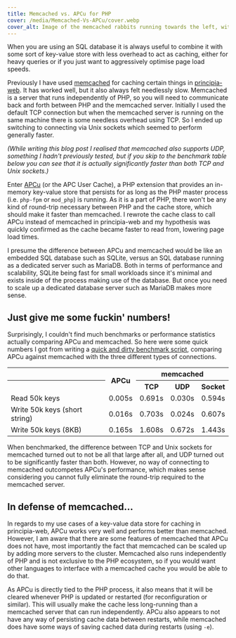 ```yaml
---
title: Memcached vs. APCu for PHP
cover: /media/Memcached-Vs-APCu/cover.webp
cover_alt: Image of the memcached rabbits running towards the left, with text on the bottom that says "Memcached vs. APCu"
---
```


When you are using an SQL database it is always useful to combine it with some sort of key-value store with less overhead to act as caching, either for heavy queries or if you just want to aggressively optimise page load speeds.

<!--more-->

Previously I have used [memcached](https://memcached.org/) for caching certain things in [principia-web](/projects/principia-web/). It has worked well, but it also always felt needlessly slow. Memcached is a server that runs independently of PHP, so you will need to communicate back and forth between PHP and the memcached server. Initially I used the default TCP connection but when the memcached server is running on the same machine there is some needless overhead using TCP. So I ended up switching to connecting via Unix sockets which seemed to perform generally faster.

*(While writing this blog post I realised that memcached also supports UDP, something I hadn't previously tested, but if you skip to the benchmark table below you can see that it is actually significantly faster than both TCP and Unix sockets.)*

Enter [APCu](https://www.php.net/manual/en/book.apcu.php) (or the APC User Cache), a PHP extension that provides an in-memory key-value store that persists for as long as the PHP master process (i.e. `php-fpm` or `mod_php`) is running. As it is a part of PHP, there won't be any kind of round-trip necessary between PHP and the cache store, which should make it faster than memcached. I rewrote the cache class to call APCu instead of memcached in principia-web and my hypothesis was quickly confirmed as the cache became faster to read from, lowering page load times.

I presume the difference between APCu and memcached would be like an embedded SQL database such as SQLite, versus an SQL database running as a dedicated server such as MariaDB. Both in terms of performance and scalability, SQLite being fast for small workloads since it's minimal and exists inside of the process making use of the database. But once you need to scale up a dedicated database server such as MariaDB makes more sense.

## Just give me some fuckin' numbers!
Surprisingly, I couldn't find much benchmarks or performance statistics actually comparing APCu and memcached. So here were some quick numbers I got from writing a [quick and dirty benchmark script](https://gist.github.com/rollerozxa/62540b7a263c39520d0dccc17cf53ce5), comparing APCu against memcached with the three different types of connections.

<table>
	<tr>
		<th style="border:0"></th>
		<th rowspan=2>APCu</th>
		<th style="border:0" colspan=3>memcached</th>
	</tr>
	<tr>
		<th></th>
		<th>TCP</th>
		<th>UDP</th>
		<th>Socket</th>
	</tr>
	<tr>
		<td>Read 50k keys</td>
		<td>0.005s</td>
		<td>0.691s</td>
		<td>0.030s</td>
		<td>0.594s</td>
	</tr>
	<tr>
		<td>Write 50k keys (short string)</td>
		<td>0.016s</td>
		<td>0.703s</td>
		<td>0.024s</td>
		<td>0.607s</td>
	</tr>
	<tr>
		<td>Write 50k keys (8KB)</td>
		<td>0.165s</td>
		<td>1.608s</td>
		<td>0.672s</td>
		<td>1.443s</td>
	</tr>
</table>

When benchmarked, the difference between TCP and Unix sockets for memcached turned out to not be all that large after all, and UDP turned out to be significantly faster than both. However, no way of connecting to memcached outcompetes APCu's performance, which makes sense considering you cannot fully eliminate the round-trip required to the memcached server.

## In defense of memcached...
In regards to my use cases of a key-value data store for caching in principia-web, APCu works very well and performs better than memcached. However, I am aware that there are some features of memcached that APCu does not have, most importantly the fact that memcached can be scaled up by adding more servers to the cluster. Memcached also runs independently of PHP and is not exclusive to the PHP ecosystem, so if you would want other languages to interface with a memcached cache you would be able to do that.

As APCu is directly tied to the PHP process, it also means that it will be cleared whenever PHP is updated or restarted (for reconfiguration or similar). This will usually make the cache less long-running than a memcached server that can run independently. APCu also appears to not have any way of persisting cache data between restarts, while memcached does have some ways of saving cached data during restarts (using `-e`).

